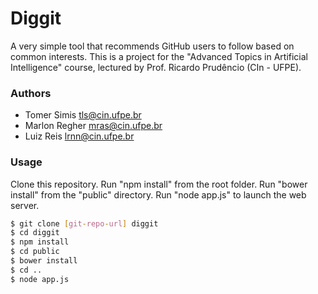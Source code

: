 # Diggit

A very simple tool that recommends GitHub users to follow based on common interests.
This is a project for the "Advanced Topics in Artificial Intelligence" course, lectured by Prof. Ricardo Prudêncio (CIn - UFPE).

### Authors
* Tomer Simis <tls@cin.ufpe.br>
* Marlon Regher <mras@cin.ufpe.br>
* Luiz Reis <lrnn@cin.ufpe.br>

### Usage
Clone this repository.
Run "npm install" from the root folder.
Run "bower install" from the "public" directory.
Run "node app.js" to launch the web server.

```sh
$ git clone [git-repo-url] diggit
$ cd diggit
$ npm install
$ cd public
$ bower install
$ cd ..
$ node app.js
```